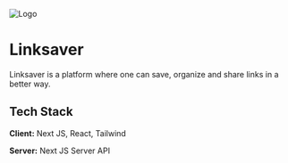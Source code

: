 
![Logo](https://cdn.discordapp.com/attachments/1080338406913085492/1108276069175402516/image.png)

# Linksaver

Linksaver is a platform where one can save, organize and share links in a better way. 

## Tech Stack

**Client:** Next JS, React, Tailwind

**Server:** Next JS Server API


